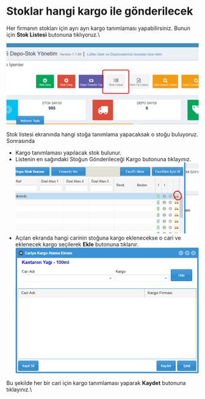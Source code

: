 # Stoklar hangi kargo ile gönderilecek

Her firmanın stokları için ayrı ayrı kargo tanımlaması yapabilirsiniz. Bunun için **Stok Listesi** butonuna tıklıyoruz.\


![](<../../.gitbook/assets/image (86).png>)

Stok listesi ekranında hangi stoğa tanımlama yapacaksak o stoğu buluyoruz. Sonrasında&#x20;

* Kargo tanımlaması yapılacak stok bulunur.
* Listenin en sağındaki Stoğun Gönderileceği Kargo butonuna tıklayınız. \
  ![](<../../.gitbook/assets/image (87).png>)
* Açılan ekranda hangi carinin stoğuna kargo eklenecekse o cari ve eklenecek kargo seçilerek **Ekle** butonuna tıklanır.\
  ![](<../../.gitbook/assets/image (85).png>)

Bu şekilde her bir cari için kargo tanımlaması yaparak **Kaydet** butonuna tıklayınız.\
